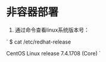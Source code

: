 # 非容器部署
1. 通过命令查看linux系统版本号：

  `
  $ cat /etc/redhat-release

  CentOS Linux release 7.4.1708 (Core)
  `
